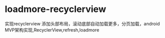 # loadmore-recyclerview
实现recyclerview 添加头部布局，滚动底部自动加载更多，分页加载，android MVP架构实现,RecyclerView,refresh,loadmore
